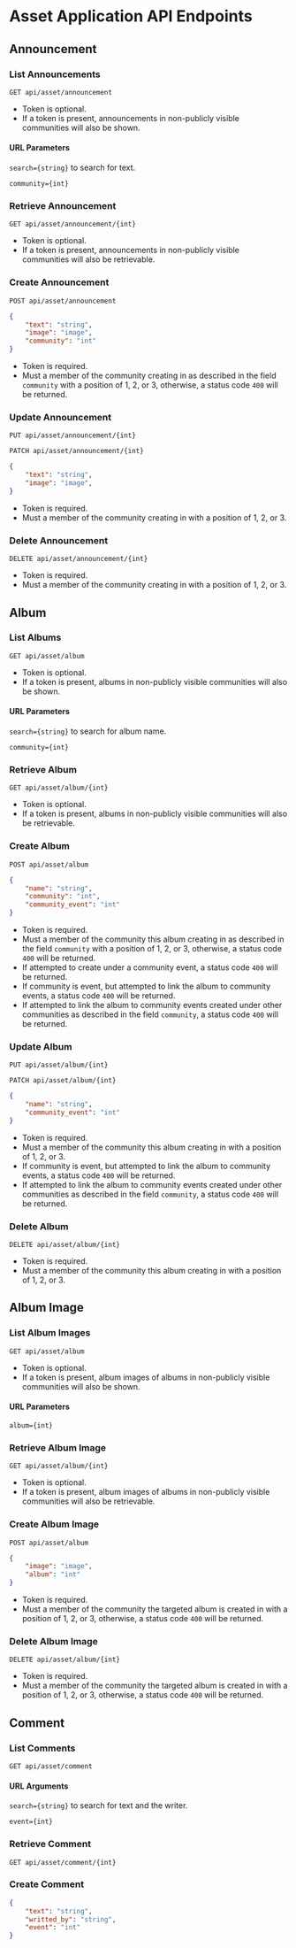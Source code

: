 # Asset Application API Endpoints

## Announcement

### List Announcements

`GET api/asset/announcement`

- Token is optional.
- If a token is present, announcements in non-publicly visible communities will also be shown.

#### URL Parameters

`search={string}` to search for text.

`community={int}`

### Retrieve Announcement

`GET api/asset/announcement/{int}`

- Token is optional.
- If a token is present, announcements in non-publicly visible communities will also be retrievable.

### Create Announcement

`POST api/asset/announcement`

```json
{
    "text": "string",
    "image": "image",
    "community": "int"
}
```

- Token is required.
- Must a member of the community creating in as described in the field `community` with a position of 1, 2, or 3, otherwise, a status code `400` will be returned.

### Update Announcement

`PUT api/asset/announcement/{int}`

`PATCH api/asset/announcement/{int}`

```json
{
    "text": "string",
    "image": "image",
}
```

- Token is required.
- Must a member of the community creating in with a position of 1, 2, or 3.

### Delete Announcement

`DELETE api/asset/announcement/{int}`

- Token is required.
- Must a member of the community creating in with a position of 1, 2, or 3.

## Album

### List Albums

`GET api/asset/album`

- Token is optional.
- If a token is present, albums in non-publicly visible communities will also be shown.

#### URL Parameters

`search={string}` to search for album name.

`community={int}`

### Retrieve Album

`GET api/asset/album/{int}`

- Token is optional.
- If a token is present, albums in non-publicly visible communities will also be retrievable.

### Create Album

`POST api/asset/album`

```json
{
    "name": "string",
    "community": "int",
    "community_event": "int"
}
```

- Token is required.
- Must a member of the community this album creating in as described in the field `community` with a position of 1, 2, or 3, otherwise, a status code `400` will be returned.
- If attempted to create under a community event, a status code `400` will be returned.
- If community is event, but attempted to link the album to community events, a status code `400` will be returned.
- If attempted to link the album to community events created under other communities as described in the field `community`, a status code `400` will be returned.

### Update Album

`PUT api/asset/album/{int}`

`PATCH api/asset/album/{int}`

```json
{
    "name": "string",
    "community_event": "int"
}
```

- Token is required.
- Must a member of the community this album creating in with a position of 1, 2, or 3.
- If community is event, but attempted to link the album to community events, a status code `400` will be returned.
- If attempted to link the album to community events created under other communities as described in the field `community`, a status code `400` will be returned.

### Delete Album

`DELETE api/asset/album/{int}`

- Token is required.
- Must a member of the community this album creating in with a position of 1, 2, or 3.

## Album Image

### List Album Images

`GET api/asset/album`

- Token is optional.
- If a token is present, album images of albums in non-publicly visible communities will also be shown.

#### URL Parameters

`album={int}`

### Retrieve Album Image

`GET api/asset/album/{int}`

- Token is optional.
- If a token is present, album images of albums in non-publicly visible communities will also be retrievable.

### Create Album Image

`POST api/asset/album`

```json
{
    "image": "image",
    "album": "int"
}
```

- Token is required.
- Must a member of the community the targeted album is created in with a position of 1, 2, or 3, otherwise, a status code `400` will be returned.

### Delete Album Image

`DELETE api/asset/album/{int}`

- Token is required.
- Must a member of the community the targeted album is created in with a position of 1, 2, or 3, otherwise, a status code `400` will be returned.

## Comment

### List Comments

`GET api/asset/comment`

#### URL Arguments

`search={string}` to search for text and the writer.

`event={int}`

### Retrieve Comment

`GET api/asset/comment/{int}`

### Create Comment

```json
{
    "text": "string",
    "writted_by": "string",
    "event": "int"
}
```
